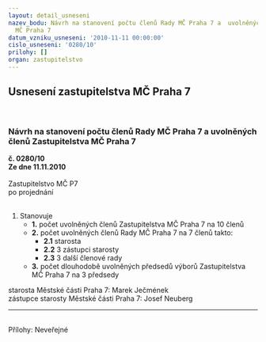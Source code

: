 ```yaml
---
layout: detail_usneseni
nazev_bodu: Návrh na stanovení počtu členů Rady MČ Praha 7 a  uvolněných členů Zastupitelstva
  MČ Praha 7
datum_vzniku_usneseni: '2010-11-11 00:00:00'
cislo_usneseni: '0280/10'
prilohy: []
organ: zastupitelstvo
---
```

<div id="ucUsn_pList" class="usn">
	<span><h2>Usnesení zastupitelstva MČ Praha 7 </h2>
<br></span><div class="standBody">
<span><h3>Návrh na stanovení počtu členů Rady MČ Praha 7 a  uvolněných členů Zastupitelstva MČ Praha 7</h3></span><div class="center">
		<strong>č. 0280/10</strong><br>
	</div>
<div class="center">
		<strong>Ze dne 11.11.2010</strong><br><br>
	</div>Zastupitelstvo MČ P7<br> po projednání<br><br><ol><li>Stanovuje<ul>
<li>
<strong>1.</strong> počet uvolněných členů Zastupitelstva MČ Praha 7 na 10 členů</li>
<li>
<strong>2.</strong> počet uvolněných členů Rady MČ Praha 7 na 7 členů  takto:<ul>
<li>
<strong>2.1</strong> starosta</li>
<li>
<strong>2.2</strong> 3 zástupci starosty</li>
<li>
<strong>2.3</strong> 3 další členové rady</li>
</ul>
</li>
<li>
<strong>3.</strong> počet dlouhodobě uvolněných  předsedů výborů Zastupitelstva MČ Praha 7 na 3 předsedy</li>
</ul>
</li></ol>starosta Městské části Praha 7: Marek Ječmének<br>zástupce starosty Městské části Praha 7: Josef Neuberg<hr>
<br>Přílohy: Neveřejné</div>
</div>